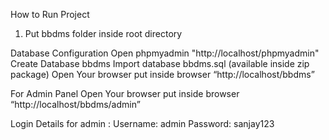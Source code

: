 How to Run Project
1. Put bbdms folder inside root directory

Database Configuration
Open phpmyadmin "http://localhost/phpmyadmin"
Create Database bbdms
Import database bbdms.sql (available inside zip package)
Open Your browser put inside browser “http://localhost/bbdms”

For Admin Panel
Open Your browser put inside browser “http://localhost/bbdms/admin”

Login Details for admin :
Username: admin
Password: sanjay123